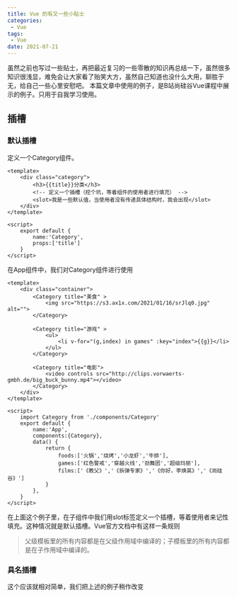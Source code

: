 ```yaml
---
title: Vue 的有又一些小贴士
categories: 
 - Vue
tags:
 - Vue
date: 2021-07-21
---
```


虽然之前也写过一些贴士，再把最近复习的一些零散的知识再总结一下，虽然很多知识很浅显，难免会让大家看了贻笑大方，虽然自己知道也没什么大用，聊胜于无，给自己一些心里安慰吧。
本篇文章中使用的例子，是B站尚硅谷Vue课程中展示的例子。只用于自我学习使用。
## 插槽

### 默认插槽
定义一个Category组件。
```vue 
<template>
	<div class="category">
		<h3>{{title}}分类</h3>
		<!-- 定义一个插槽（挖个坑，等着组件的使用者进行填充） -->
		<slot>我是一些默认值，当使用者没有传递具体结构时，我会出现</slot>
	</div>
</template>

<script>
	export default {
		name:'Category',
		props:['title']
	}
</script>
```
在App组件中，我们对Category组件进行使用
```vue 
<template>
	<div class="container">
		<Category title="美食" >
			<img src="https://s3.ax1x.com/2021/01/16/srJlq0.jpg" alt="">
		</Category>

		<Category title="游戏" >
			<ul>
				<li v-for="(g,index) in games" :key="index">{{g}}</li>
			</ul>
		</Category>

		<Category title="电影">
			<video controls src="http://clips.vorwaerts-gmbh.de/big_buck_bunny.mp4"></video>
		</Category>
	</div>
</template>

<script>
	import Category from './components/Category'
	export default {
		name:'App',
		components:{Category},
		data() {
			return {
				foods:['火锅','烧烤','小龙虾','牛排'],
				games:['红色警戒','穿越火线','劲舞团','超级玛丽'],
				films:['《教父》','《拆弹专家》','《你好，李焕英》','《尚硅谷》']
			}
		},
	}
</script>
```
在上面这个例子里，在子组件中我们用slot标签定义一个插槽，等着使用者来记性填充。这种情况就是默认插槽。Vue官方文档中有这样一条规则
> 父级模板里的所有内容都是在父级作用域中编译的；子模板里的所有内容都是在子作用域中编译的。

### 具名插槽
这个应该就相对简单，我们把上述的例子稍作改变







